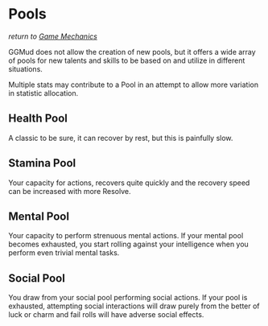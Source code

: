 # Pools
*return to [Game Mechanics](README.md)*

GGMud does not allow the creation of new pools, but it offers a wide array of pools for new talents and skills to be based on and utilize in different situations.

Multiple stats may contribute to a Pool in an attempt to allow more variation in statistic allocation.

## Health Pool

A classic to be sure, it can recover by rest, but this is painfully slow.

## Stamina Pool

Your capacity for actions, recovers quite quickly and the recovery speed can be increased with more Resolve.

## Mental Pool

Your capacity to perform strenuous mental actions. If your mental pool becomes exhausted, you start rolling against your intelligence when you perform even trivial mental tasks.

## Social Pool

You draw from your social pool performing social actions. If your pool is exhausted, attempting social interactions will draw purely from the better of luck or charm and fail rolls will have adverse social effects.